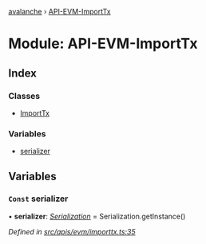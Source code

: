 [avalanche](../README.md) › [API-EVM-ImportTx](api_evm_importtx.md)

# Module: API-EVM-ImportTx

## Index

### Classes

* [ImportTx](../classes/api_evm_importtx.importtx.md)

### Variables

* [serializer](api_evm_importtx.md#const-serializer)

## Variables

### `Const` serializer

• **serializer**: *[Serialization](../classes/utils_serialization.serialization.md)* = Serialization.getInstance()

*Defined in [src/apis/evm/importtx.ts:35](https://github.com/ava-labs/avalanchejs/blob/40de7e6/src/apis/evm/importtx.ts#L35)*
